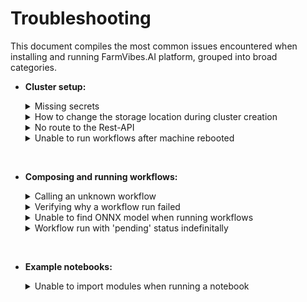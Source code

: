 # Troubleshooting

This document compiles the most common issues encountered when installing and running FarmVibes.AI platform, grouped into broad categories.

- **Cluster setup:**

    <details>
    <summary> Missing secrets</summary>

    Running a workflow while missing a required secret will yield the following error message:

    ```bash
    Could not retrieve secret {secret_name} from Dapr.
    ```

    Add the missing secrets to the Kubernetes cluster. [Learn more about secrets here](SECRETS.md).

    </details>

    <details>
    <summary> How to change the storage location during cluster creation</summary>

    You may change the storage location by defining the environment variable `FARMVIBES_AI_STORAGE_PATH` prior to installation with the *farmvibes-ai.sh* script.

    </details>

    <details>
    <summary> No route to the Rest-API </summary>

    Building a cluster with the *farmvibes-ai.sh* script will set up a Rest-API service with an address visible only within the cluster. In case the client cannot reach the Rest-API, make sure to restart the cluster with:

    ```bash
    bash farmvibes-ai.sh restart
    ```

    </details>

    <details>
    <summary> Unable to run workflows after machine rebooted </summary>

    After a reboot, make sure to start the cluster with:

    ```bash
    bash farmvibes-ai.sh start
    ```

    </details>

<br>

- **Composing and running workflows:**

    <details>
    <summary> Calling an unknown workflow</summary>

    Calling `client.run()` with a wrong workflow name will yield the following error message:

    ```HTTPError: 400 Client Error: Bad Request for url: http://192.168.49.2:30000/v0/runs. Unable to run workflow with provided parameters. Workflow "WORKFLOW_NAME" unknown```

    Solutions:

  - Double check the workflow name and parameters;
  - Verify that your cluster and repo are up-to-date;

    </details>

    <details>
    <summary> Verifying why a workflow run failed </summary>

    In case a workflow run fails, you might see a similar status table when monitoring a run with `run.monitor()` (please refer to the [client documentation](CLIENT.md) for more information on `monitor`):

    ```bash
    >>> run.monitor()
                        🌎 FarmVibes.AI 🌍 dataset_generation/datagren_crop_segmentation 🌏
                                    Run id: 7b95932f-2428-4036-b4cc-14ef832bf8c2
    ┏━━━━━━━━━━━━━━━━━━━━━━━━━━━━━━━━━━━━┳━━━━━━━━━━┳━━━━━━━━━━━━━━━━━━━━━┳━━━━━━━━━━━━━━━━━━━━━┳━━━━━━━━━━┓
    ┃ Task Name                          ┃ Status   ┃ Start Time          ┃ End Time            ┃ Duration ┃
    ┡━━━━━━━━━━━━━━━━━━━━━━━━━━━━━━━━━━━━╇━━━━━━━━━━╇━━━━━━━━━━━━━━━━━━━━━╇━━━━━━━━━━━━━━━━━━━━━╇━━━━━━━━━━┩
    │ spaceeye.preprocess.s2.s2.download │ failed   │ 2022/10/03 22:22:16 │ 2022/10/03 22:22:20 │ 00:00:00 │
    │ cdl.download_cdl                   │ done     │ 2022/10/03 22:22:12 │ 2022/10/03 22:22:15 │ 00:00:05 │
    │ spaceeye.preprocess.s2.s2.filter   │ done     │ 2022/10/03 22:22:10 │ 2022/10/03 22:22:12 │ 00:00:02 │
    │ spaceeye.preprocess.s2.s2.list     │ done     │ 2022/10/03 22:22:09 │ 2022/10/03 22:22:10 │ 00:00:01 │
    │ cdl.list_cdl                       │ done     │ 2022/10/03 22:22:04 │ 2022/10/03 22:22:09 │ 00:00:04 │
    └────────────────────────────────────┴──────────┴─────────────────────┴─────────────────────┴──────────┘
                                        Last update: 2022/10/03 22:23:59
    ```

    The platform logs the possible reason why a task failed, which might be recovered with `run.reason` and `run.task_details`.

    </details>

    <details>
    <summary> Unable to find ONNX model when running workflows </summary>

    Make sure the ONNX model was added to the FarmVibes.AI cluster:

    ```bash
    bash farmvibes-ai.sh add-onnx <onnx-model>
    ```

    If no output is generated, then your model was successfully added.

    </details>

    <details>
    <summary> Workflow run with 'pending' status indefinitally</summary>

    If the status of a workflow run remains in 'pending', make sure to restart the cluster with:

    ```bash
    bash farmvibes-ai.sh restart
    ```

    </details>

<br>

- **Example notebooks:**

  <details>
  <summary> Unable to import modules when running a notebook</summary>

  Make sure you have installed and activated the conda environment provided with the notebook.

  </details>
